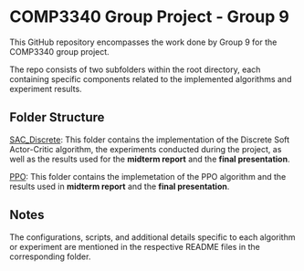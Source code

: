 # COMP3340 Group Project - Group 9

This GitHub repository encompasses the work done by Group 9 for the COMP3340 group project. 

The repo consists of two subfolders within the root directory, each containing specific components related to the implemented algorithms and experiment results.

## Folder Structure

[SAC_Discrete](SAC_Discrete/README.md): This folder contains the implementation of the Discrete Soft Actor-Critic algorithm, the experiments conducted during the project, as well as the results used for the **midterm report** and the **final presentation**.

[PPO](PPO/README.md): This folder contains the implemetation of the PPO algorithm and the results used in **midterm report** and the **final presentation**.

## Notes

The configurations, scripts, and additional details specific to each algorithm or experiment are mentioned in the respective README files in the corresponding folder.
